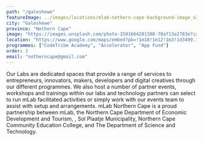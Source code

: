 ```yaml
---
path: "/galeshewe"
featureImage: ../images/locations/mlab-nothern-cape-background-image_v2-01.jpeg
city: "Galeshewe"
province: "Nothern Cape"
image: "https://images.unsplash.com/photo-1501664201380-78af13a2783e?ixid=MXwxMjA3fDB8MHxwaG90by1wYWdlfHx8fGVufDB8fHw%3D&ixlib=rb-1.2.1&auto=format&fit=crop&w=1350&q=80"
location: "https://www.google.com/maps/embed?pb=!1m18!1m12!1m3!1d3499.125139080748!2d24.732460215084554!3d-28.715805982385096!2m3!1f0!2f0!3f0!3m2!1i1024!2i768!4f13.1!3m3!1m2!1s0x1e9b1b9d748ff481%3A0xe2e2e913dbcc1c73!2sGaleshewe%20SMME%20Village!5e0!3m2!1sen!2sza!4v1621582875915!5m2!1sen!2sza"
programmes: ["CodeTribe Academy", "Accelerator", "App Fund"]
order: 3
email: "notherncape@gmail.com"
---
```


Our Labs are dedicated spaces that provide a range of services to entrepreneurs, innovators, makers, developers and digital creatives through our different programmes. We also host a number of partner events, workshops and trainings within our labs and technology partners can select to run mLab facilitated activities or simply work with our events team to assist with setup and arrangements.
mLab Northern Cape is a proud partnership between mLab, the Northern Cape Department of Economic Development and Tourism, , Sol Plaatje Municipality, Northern Cape Community Education College, and  The Department of Science and Technology.